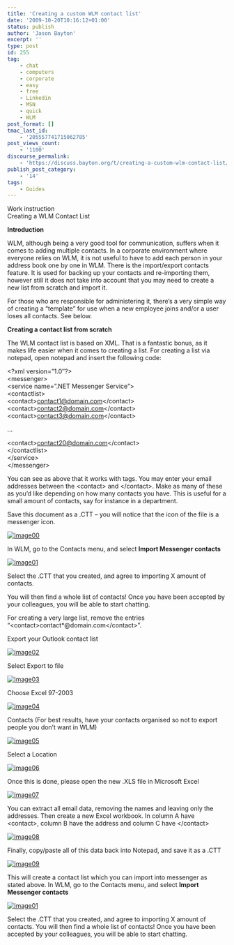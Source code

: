 ```yaml
---
title: 'Creating a custom WLM contact list'
date: '2009-10-20T10:16:12+01:00'
status: publish
author: 'Jason Bayton'
excerpt: ''
type: post
id: 255
tag:
    - chat
    - computers
    - corporate
    - easy
    - free
    - Linkedin
    - MSN
    - quick
    - WLM
post_format: []
tmac_last_id:
    - '205557741715062785'
post_views_count:
    - '1100'
discourse_permalink:
    - 'https://discuss.bayton.org/t/creating-a-custom-wlm-contact-list/340'
publish_post_category:
    - '14'
tags:
    - Guides
---
```

Work instruction  
Creating a WLM Contact List

**Introduction**

WLM, although being a very good tool for communication, suffers when it comes to adding multiple contacts. In a corporate environment where everyone relies on WLM, it is not useful to have to add each person in your address book one by one in WLM. There is the import/export contacts feature. It is used for backing up your contacts and re-importing them, however still it does not take into account that you may need to create a new list from scratch and import it.

For those who are responsible for administering it, there’s a very simple way of creating a “template” for use when a new employee joins and/or a user loses all contacts. See below.

**Creating a contact list from scratch**

The WLM contact list is based on XML. That is a fantastic bonus, as it makes life easier when it comes to creating a list. For creating a list via notepad, open notepad and insert the following code:

&lt;?xml version=”1.0″?&gt;  
&lt;messenger&gt;  
&lt;service name=”.NET Messenger Service”&gt;  
&lt;contactlist&gt;  
&lt;contact&gt;contact1@domain.com&lt;/contact&gt;  
&lt;contact&gt;contact2@domain.com&lt;/contact&gt;  
&lt;contact&gt;contact3@domain.com&lt;/contact&gt;

…

&lt;contact&gt;contact20@domain.com&lt;/contact&gt;  
&lt;/contactlist&gt;  
&lt;/service&gt;  
&lt;/messenger&gt;

You can see as above that it works with tags. You may enter your email addresses between the &lt;contact&gt; and &lt;/contact&gt;. Make as many of these as you’d like depending on how many contacts you have. This is useful for a small amount of contacts, say for instance in a department.

Save this document as a .CTT – you will notice that the icon of the file is a messenger icon.

[![image00](https://bucket.bayton.uk-lon1.upcloudobjects.com/uploads/2009/10/image00.png)](/https://bucket.bayton.uk-lon1.upcloudobjects.com/uploads/2009/10/image00.png)

In WLM, go to the Contacts menu, and select **Import Messenger contacts**

[![image01](https://bucket.bayton.uk-lon1.upcloudobjects.com/uploads/2009/10/image01.png)](/https://bucket.bayton.uk-lon1.upcloudobjects.com/uploads/2009/10/image01.png)

Select the .CTT that you created, and agree to importing X amount of contacts.

You will then find a whole list of contacts! Once you have been accepted by your colleagues, you will be able to start chatting.

For creating a very large list, remove the entries “&lt;contact&gt;contact\*@domain.com&lt;/contact&gt;”.

Export your Outlook contact list

[![image02](https://bucket.bayton.uk-lon1.upcloudobjects.com/uploads/2009/10/image02.png)](/https://bucket.bayton.uk-lon1.upcloudobjects.com/uploads/2009/10/image02.png)

Select Export to file

[![image03](https://bucket.bayton.uk-lon1.upcloudobjects.com/uploads/2009/10/image03.png)](/https://bucket.bayton.uk-lon1.upcloudobjects.com/uploads/2009/10/image03.png)

Choose Excel 97-2003

[![image04](https://bucket.bayton.uk-lon1.upcloudobjects.com/uploads/2009/10/image04.png)](/https://bucket.bayton.uk-lon1.upcloudobjects.com/uploads/2009/10/image04.png)

Contacts (For best results, have your contacts organised so not to export people you don’t want in WLM)

[![image05](https://bucket.bayton.uk-lon1.upcloudobjects.com/uploads/2009/10/image05.png)](/https://bucket.bayton.uk-lon1.upcloudobjects.com/uploads/2009/10/image05.png)

Select a Location

[![image06](https://bucket.bayton.uk-lon1.upcloudobjects.com/uploads/2009/10/image06.png)](/https://bucket.bayton.uk-lon1.upcloudobjects.com/uploads/2009/10/image06.png)

Once this is done, please open the new .XLS file in Microsoft Excel

[![image07](https://bucket.bayton.uk-lon1.upcloudobjects.com/uploads/2009/10/image07.png)](/https://bucket.bayton.uk-lon1.upcloudobjects.com/uploads/2009/10/image07.png)

You can extract all email data, removing the names and leaving only the addresses. Then create a new Excel workbook. In column A have &lt;contact&gt;, column B have the address and column C have &lt;/contact&gt;

[![image08](https://bucket.bayton.uk-lon1.upcloudobjects.com/uploads/2009/10/image08.png)](/https://bucket.bayton.uk-lon1.upcloudobjects.com/uploads/2009/10/image08.png)

Finally, copy/paste all of this data back into Notepad, and save it as a .CTT

[![image09](https://bucket.bayton.uk-lon1.upcloudobjects.com/uploads/2009/10/image09.png)](/https://bucket.bayton.uk-lon1.upcloudobjects.com/uploads/2009/10/image09.png)

This will create a contact list which you can import into messenger as stated above. In WLM, go to the Contacts menu, and select **Import Messenger contacts**

[![image01](https://bucket.bayton.uk-lon1.upcloudobjects.com/uploads/2009/10/image01.png)](/https://bucket.bayton.uk-lon1.upcloudobjects.com/uploads/2009/10/image01.png)

Select the .CTT that you created, and agree to importing X amount of contacts. You will then find a whole list of contacts! Once you have been accepted by your colleagues, you will be able to start chatting.